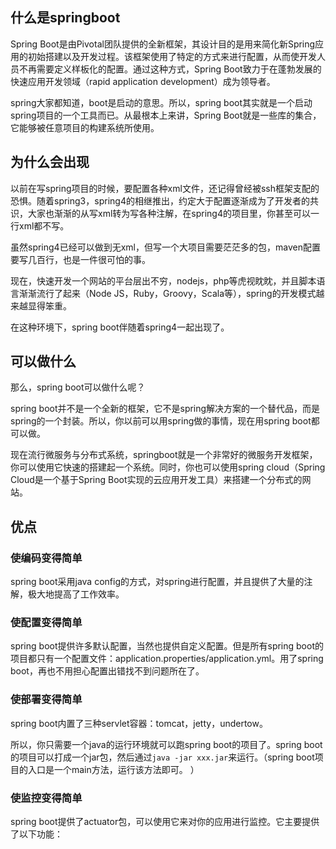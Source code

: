 ## **什么是springboot**

Spring Boot是由Pivotal团队提供的全新框架，其设计目的是用来简化新Spring应用的初始搭建以及开发过程。该框架使用了特定的方式来进行配置，从而使开发人员不再需要定义样板化的配置。通过这种方式，Spring Boot致力于在蓬勃发展的快速应用开发领域（rapid application development）成为领导者。

spring大家都知道，boot是启动的意思。所以，spring boot其实就是一个启动spring项目的一个工具而已。从最根本上来讲，Spring Boot就是一些库的集合，它能够被任意项目的构建系统所使用。


## **为什么会出现**

以前在写spring项目的时候，要配置各种xml文件，还记得曾经被ssh框架支配的恐惧。随着spring3，spring4的相继推出，约定大于配置逐渐成为了开发者的共识，大家也渐渐的从写xml转为写各种注解，在spring4的项目里，你甚至可以一行xml都不写。

虽然spring4已经可以做到无xml，但写一个大项目需要茫茫多的包，maven配置要写几百行，也是一件很可怕的事。

现在，快速开发一个网站的平台层出不穷，nodejs，php等虎视眈眈，并且脚本语言渐渐流行了起来（Node JS，Ruby，Groovy，Scala等），spring的开发模式越来越显得笨重。

在这种环境下，spring boot伴随着spring4一起出现了。

## **可以做什么**

那么，spring boot可以做什么呢？

spring boot并不是一个全新的框架，它不是spring解决方案的一个替代品，而是spring的一个封装。所以，你以前可以用spring做的事情，现在用spring boot都可以做。

现在流行微服务与分布式系统，springboot就是一个非常好的微服务开发框架，你可以使用它快速的搭建起一个系统。同时，你也可以使用spring cloud（Spring Cloud是一个基于Spring Boot实现的云应用开发工具）来搭建一个分布式的网站。


## **优点**

### 使编码变得简单

spring boot采用java config的方式，对spring进行配置，并且提供了大量的注解，极大地提高了工作效率。

### 使配置变得简单

spring boot提供许多默认配置，当然也提供自定义配置。但是所有spring boot的项目都只有一个配置文件：application.properties/application.yml。用了spring boot，再也不用担心配置出错找不到问题所在了。

### 使部署变得简单

spring boot内置了三种servlet容器：tomcat，jetty，undertow。

所以，你只需要一个java的运行环境就可以跑spring boot的项目了。spring boot的项目可以打成一个jar包，然后通过`java -jar xxx.jar`来运行。（spring boot项目的入口是一个main方法，运行该方法即可。 ）

### 使监控变得简单

spring boot提供了actuator包，可以使用它来对你的应用进行监控。它主要提供了以下功能：


